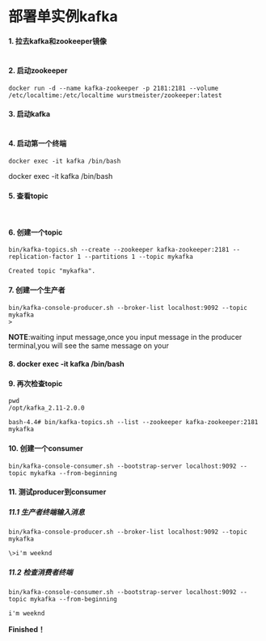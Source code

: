 # 部署单实例kafka

#### 1. 拉去kafka和zookeeper镜像

```

```

#### 2. 启动zookeeper

```
docker run -d --name kafka-zookeeper -p 2181:2181 --volume /etc/localtime:/etc/localtime wurstmeister/zookeeper:latest 
```

#### 3. 启动kafka

```

```

#### 4. 启动第一个终端

```
docker exec -it kafka /bin/bash 
```

docker exec -it kafka /bin/bash 

#### 5. 查看topic

```

```

```

```

#### 6. 创建一个topic

```
bin/kafka-topics.sh --create --zookeeper kafka-zookeeper:2181 --replication-factor 1 --partitions 1 --topic mykafka

Created topic "mykafka".
```

#### 7. 创建一个生产者

```
bin/kafka-console-producer.sh --broker-list localhost:9092 --topic mykafka
>
```


**NOTE**:waiting input message,once you input message in the producer terminal,you will see the same message on your


#### 8. docker exec -it kafka /bin/bash

#### 9. 再次检查topic

```
pwd
/opt/kafka_2.11-2.0.0
```
```
bash-4.4# bin/kafka-topics.sh --list --zookeeper kafka-zookeeper:2181
mykafka
```
#### 10. 创建一个consumer
```
bin/kafka-console-consumer.sh --bootstrap-server localhost:9092 --topic mykafka --from-beginning
```
#### 11. 测试producer到consumer

##### 11.1 生产者终端输入消息

```
bin/kafka-console-producer.sh --broker-list localhost:9092 --topic mykafka

\>i'm weeknd
```

##### 11.2 检查消费者终端
```
bin/kafka-console-consumer.sh --bootstrap-server localhost:9092 --topic mykafka --from-beginning

i'm weeknd
```

**Finished！**
